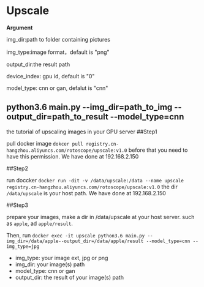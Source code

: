 # Upscale

**Argument**

img_dir:path to folder containing pictures

img_type:image format，default is "png"

output_dir:the result path

device_index: gpu id, default is "0"

model_type: cnn or gan, defalut is "cnn"

python3.6 main.py --img_dir=path_to_img --output_dir=path_to_result --model_type=cnn
--------

the tutorial of upscaling images in your GPU server
##Step1

pull docker image
`dokcer pull registry.cn-hangzhou.aliyuncs.com/rotoscope/upscale:v1.0`
before that you need to have this permission. We have done at 192.168.2.150

##Step2

run doccker
`docker run -dit -v /data/upscale:/data --name upscale registry.cn-hangzhou.aliyuncs.com/rotoscope/upscale:v1.0`
the dir `/data/upscale` is your host path. We have done at 192.168.2.150

##Step3

prepare your images,
make a dir in /data/upscale at your host server. such as `apple`, ad  `apple/result`.

Then, run 
 `docker exec -it upscale python3.6 main.py --img_dir=/data/apple--output_dir=/data/apple/result --model_type=cnn --img_type=jpg`
 
 - img_type: your image ext, jpg or png
 - img_dir: your image(s) path
 - model_type: cnn or gan
 - output_dir: the result of your image(s) path
